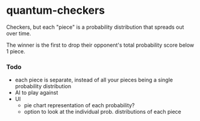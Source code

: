 # quantum-checkers

Checkers, but each "piece" is a probability distribution that spreads out over time.

The winner is the first to drop their opponent's total probability score below 1 piece.

### Todo

- each piece is separate, instead of all your pieces being a single probability distribution
- AI to play against
- UI
    - pie chart representation of each probability?
    - option to look at the individual prob. distributions of each piece